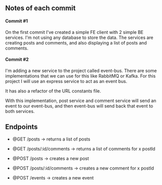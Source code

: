 ## Notes of each commit

#### Commit #1

On the first commit I've created a simple FE client with 2 simple BE services. I'm not using any database to store the data.
The services are creating posts and comments, and also displaying a list of posts and comments.

#### Commit #2

I'm adding a new service to the project called event-bus. There are some implementations that we can use for this like RabbitMQ or Kafka. For this project I will use an express service to act as an event bus.

It has also a refactor of the URL constants file.

With this implementation, post service and comment service will send an event to our event-bus, and then event-bus will send back that event to both services.

## Endpoints

- @GET /posts -> returns a list of posts
- @GET /posts/:id/comments -> returns a list of comments for x postId

- @POST /posts -> creates a new post
- @POST /posts/:id/comments -> creates a new comment for x postId
- @POST /events -> creates a new event
